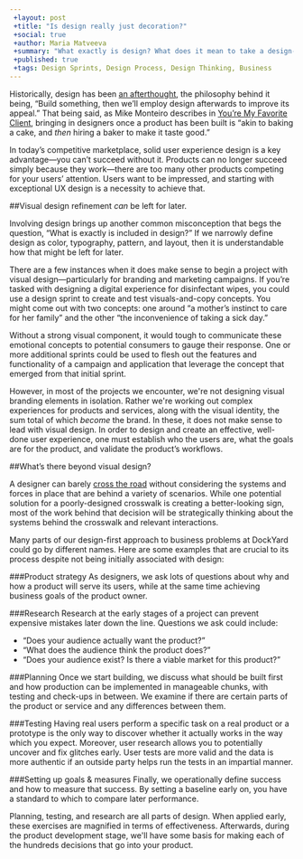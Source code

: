 ```yaml
---
 +layout: post
 +title: "Is design really just decoration?"
 +social: true
 +author: Maria Matveeva
 +summary: "What exactly is design? What does it mean to take a design-first approach to solving problems?"
 +published: true
 +tags: Design Sprints, Design Process, Design Thinking, Business
---
```


Historically, design has been [an afterthought](https://dockyard.com/blog/2016/04/19/is-it-time-to-call-a-designer), the philosophy behind it being, “Build something, then we’ll employ design afterwards to improve its appeal.” That being said, as Mike Monteiro describes in [You’re My Favorite Client](https://abookapart.com/products/youre-my-favorite-client), bringing in designers once a product has been built is “akin to baking a cake, and *then* hiring a baker to make it taste good.”

In today’s competitive marketplace, solid user experience design is a key advantage—you can’t succeed without it. Products can no longer succeed simply because they work—there are too many other products competing for your users’ attention. Users want to be impressed, and starting with exceptional UX design is a necessity to achieve that.

##Visual design refinement *can* be left for later.

Involving design brings up another common misconception that begs the question, “What is exactly is included in design?” If  we narrowly define design as color, typography, pattern, and layout, then it is understandable how that might be left for later. 

There are a few instances when it does make sense to begin a project with visual design—particularly for branding and marketing campaigns. If you’re tasked with designing a digital experience for disinfectant wipes, you could use a design sprint to create and test visuals-and-copy concepts. You might come out with two concepts: one around “a mother’s instinct to care for her family” and the other “the inconvenience of taking a sick day.” 

Without a strong visual component, it would tough to communicate these emotional concepts to potential consumers to gauge their response. One or more additional sprints could be used to flesh out the features and functionality of a campaign and application that leverage the concept that emerged from that initial sprint.

However, in most of the projects we encounter, we're not designing visual branding elements in isolation. Rather we're working out complex experiences for products and services, along with the visual identity, the sum total of which *become* the brand. In these, it does not make sense to lead with visual design. In order to design and create an effective, well-done user experience, one must establish who the users are, what the goals are for the product, and validate the product’s workflows. 

##What’s there beyond visual design?

A designer can barely [cross the road](https://dockyard.com/blog/2015/09/10/design-is-about-systems) without considering the systems and forces in place that are behind a variety of scenarios. While one potential solution for a poorly-designed crosswalk is creating a better-looking sign, most of the work behind that decision will be strategically thinking about the systems behind the crosswalk and relevant interactions.

Many parts of our design-first approach to business problems at DockYard could go by different names. Here are some examples that are crucial to its process despite not being initially associated with design:

###Product strategy
As designers, we ask lots of questions about why and how a product will serve its users, while at the same time achieving business goals of the product owner. 

###Research
Research at the early stages of a project can prevent expensive mistakes later down the line. Questions we ask could include:
- “Does your audience actually want the product?” 
- “What does the audience think the product does?” 
- “Does your audience exist? Is there a viable market for this product?”

###Planning
Once we start building, we discuss what should be built first and how production can be implemented in manageable chunks, with testing and check-ups in between. We examine if there are certain parts of the product or service and any differences between them.

###Testing
Having real users perform a specific task on a real product or a prototype is the only way to discover whether it actually works in the way which you expect. Moreover, user research allows you to potentially uncover and fix glitches early. User tests are more valid and the data is more authentic if an outside party helps run the tests in an impartial manner.

###Setting up goals & measures
Finally, we operationally define success and how to measure that success. By setting a baseline early on, you have a standard to which to compare later performance.

Planning, testing, and research are all parts of design. When applied early, these exercises are magnified in terms of effectiveness. Afterwards, during the product development stage, we'll have some basis for making each of the hundreds decisions that go into your product.  

